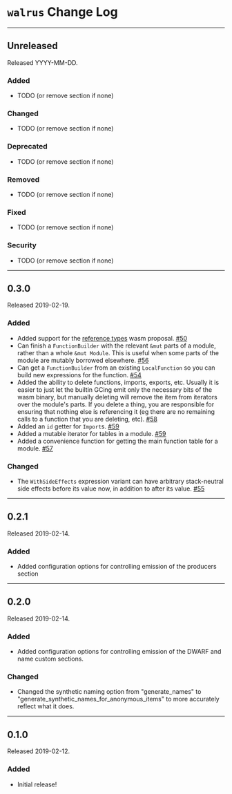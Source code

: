 # `walrus` Change Log

--------------------------------------------------------------------------------

## Unreleased

Released YYYY-MM-DD.

### Added

* TODO (or remove section if none)

### Changed

* TODO (or remove section if none)

### Deprecated

* TODO (or remove section if none)

### Removed

* TODO (or remove section if none)

### Fixed

* TODO (or remove section if none)

### Security

* TODO (or remove section if none)

--------------------------------------------------------------------------------

## 0.3.0

Released 2019-02-19.

### Added

* Added support for the [reference
  types](https://github.com/WebAssembly/reference-types/blob/master/proposals/reference-types/Overview.md)
  wasm proposal. [#50](https://github.com/rustwasm/walrus/pull/50)
* Can finish a `FunctionBuilder` with the relevant `&mut` parts of a module,
  rather than a whole `&mut Module`. This is useful when some parts of the
  module are mutably borrowed
  elsewhere. [#56](https://github.com/rustwasm/walrus/pull/56)
* Can get a `FunctionBuilder` from an existing `LocalFunction` so you can build
  new expressions for the
  function. [#54](https://github.com/rustwasm/walrus/pull/54)
* Added the ability to delete functions, imports, exports, etc. Usually it is
  easier to just let the builtin GCing emit only the necessary bits of the wasm
  binary, but manually deleting will remove the item from iterators over the
  module's parts. If you delete a thing, you are responsible for ensuring that
  nothing else is referencing it (eg there are no remaining calls to a function
  that you are deleting, etc). [#58](https://github.com/rustwasm/walrus/pull/58)
* Added an `id` getter for
  `Import`s. [#59](https://github.com/rustwasm/walrus/pull/59)
* Added a mutable iterator for tables in a
  module. [#59](https://github.com/rustwasm/walrus/pull/59)
* Added a convenience function for getting the main function table for a
  module. [#57](https://github.com/rustwasm/walrus/pull/57)

### Changed

* The `WithSideEffects` expression variant can have arbitrary stack-neutral side
  effects before its value now, in addition to after its
  value. [#55](https://github.com/rustwasm/walrus/pull/55)

--------------------------------------------------------------------------------

## 0.2.1

Released 2019-02-14.

### Added

* Added configuration options for controlling emission of the producers section

--------------------------------------------------------------------------------

## 0.2.0

Released 2019-02-14.

### Added

* Added configuration options for controlling emission of the DWARF and name
  custom sections.

### Changed

* Changed the synthetic naming option from "generate_names" to
  "generate_synthetic_names_for_anonymous_items" to more accurately reflect what
  it does.

--------------------------------------------------------------------------------

## 0.1.0

Released 2019-02-12.

### Added

* Initial release!
